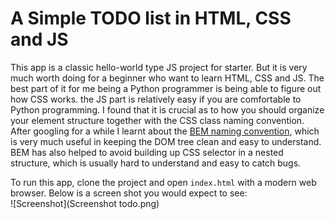 # A Simple TODO list in HTML, CSS and JS

This app is a classic hello-world type JS project for starter. But it is very much worth doing for a beginner who want to learn HTML, CSS and JS. The best part of it for me being a Python programmer is being able to figure out how CSS works. the JS part is relatively easy if you are comfortable to Python programming. I found that it is crucial as to how you should organize your element structure together with the CSS class naming convention. After googling for a while I learnt about the [BEM naming convention](https://de.wikipedia.org/wiki/Block,_Element,_Modifier), which is very much useful in keeping the DOM tree clean and easy to understand. BEM has also helped to avoid building up CSS selector in a nested structure, which is usually hard to understand and easy to catch bugs.

To run this app, clone the project and open `index.html` with a modern web browser. Below is a screen shot you would expect to see:  
![Screenshot](Screenshot todo.png)
